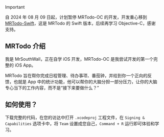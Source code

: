 > [!IMPORTANT]
> 自 2024 年 08 月 09 日起，计划暂停 MRTodo-OC 的开发，开发重心移到 [MRTodo-Swift](https://github.com/MrSouthWall/MRTodo-Swift)，这是 MRTodo 的 Swift 版本，后续再学习 Objective-C，感谢支持。

## MRTodo 介绍

我是 MrSouthWall，正在自学 iOS 开发，MRTodo-OC 是我尝试开发的第一个完整的 iOS App。

MRTodo 旨在帮你完成日程管理、待办事项、番茄钟，并给到你一个正向的反馈，也就是 App 中的统计功能，他可以帮你的大脑分担一部分压力，让你的大脑专心当下的工作内容，而不是“接下来要做什么？”

## 如何使用？

下载完整的代码，在您的访达中打开 `.xcodeproj` 工程文件，在 `Signing & Capabilities` 选项卡中，将 `Team` 设置成您自己，`Command + R` 运行即可体验和学习。
